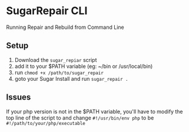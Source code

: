 # SugarRepair CLI

Running Repair and Rebuild from Command Line

## Setup

1. Download the `sugar_repiar` script
2. add it to your $PATH variable (eg: ~/bin or /usr/local/bin)
3. run `chmod +x /path/to/sugar_repair`
4. goto your Sugar Install and run `sugar_repair .`

## Issues
If your php version is not in the $PATH variable, you'll have to modify the top line of the script to and change `#!/usr/bin/env php` to be `#!/path/to/your/php/executable`
